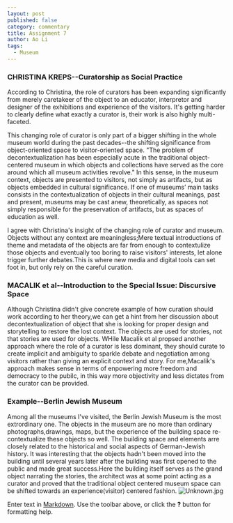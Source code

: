 ```yaml
---
layout: post
published: false
category: commentary
title: Assignment 7
author: Ao Li
tags:
  - Museum
---
```

### CHRISTINA KREPS--Curatorship as Social Practice

According to Christina, the role of curators has been expanding significantly from merely  caretakeer of the object to an educator, interpretor and designer of the exhibitions and experience of the visitors. It's getting harder to clearly define what exactly a curator is, their work is also highly multi-faceted.

This changing role of curator is only part of a bigger shifting in the whole museum world during the past decades--the shifting significance from object-oriented space to visitor-oriented space. "The problem of decontextualization has been especially acute in the traditional object-centered museum in which objects and collections have served as the core around which all museum activities revolve." In this sense, in the museum context, objects are presented to visitors, not simply as artifacts, but as objects embedded in cultural significance. If one of museums’ main tasks consists in the contextualization of objects in their cultural meanings, past and present, museums may be cast anew, theoretically, as spaces not simply responsible for the preservation of artifacts, but as spaces of education as well.

I agree with Christina's insight of the changing role of curator and museum. Objects without any context are meaningless;Mere textual introductions of theme and metadata of the objects are far from enough to contextulize those objects and eventually too boring to raise visitors' interests, let alone trigger further debates.This is where new media and digital tools can set foot in, but only rely on the careful curation. 

### MACALIK et al--Introduction to the Special Issue: Discursive Space

Although Christina didn't give concrete example of how curation should work according to her theory,we can get a hint from her discussion about decontextualization of object that she is looking for proper design and storytelling to restore the lost context. The objects are used for stories, not that stories are used for objects. WHile Macalik et al propsed another approach where the role of a curator is less dominant, they should curate to create implicit and ambiguity to sparkle debate and negotiation among visitors rather than giving an explicit context and story. For me,Macalik's approach makes sense in terms of enpowering more freedom and democracy to the pubilc, in this way more objectivity and less dictates from the curator can be provided.

### Example--Berlin Jewish Museum

Among all the museums I've visited, the Berlin Jewish Museum is the most extrordinary one. The objects in the museum are no more than ordinary photographs,drawings, maps, but the experience of the building space re-contextualize these objects so well. The building space and elements arre closely related to the historical and social aspects of German-Jewish history. It was interesting that the objects hadn't been moved into the building until several years later after the building was first opened to the public and made great success.Here the building itself serves as the grand object narrating the stories, the architect was at some point acting as a curator and proved that the traditional object centered museum space can be shifted towards an experience(visitor) centered fashion. 
![Unknown.jpg]({{site.baseurl}}/assets/Unknown.jpg)








Enter text in [Markdown](http://daringfireball.net/projects/markdown/). Use the toolbar above, or click the **?** button for formatting help.
